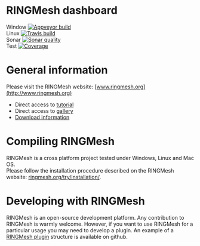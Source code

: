 RINGMesh dashboard
=====================

Window [![Appveyor build](https://ci.appveyor.com/api/projects/status/nlso0s96wcuge2vn/branch/master?svg=true)](https://ci.appveyor.com/project/ringmesh/ringmesh/branch/master)  
Linux [![Travis build](https://travis-ci.org/ringmesh/RINGMesh.svg?branch=master)](https://travis-ci.org/ringmesh/RINGMesh)  
Sonar [![Sonar quality](https://sonarcloud.io/api/badges/gate?key=ringmesh)](https://sonarcloud.io/dashboard/index/ringmesh)  
Test [![Coverage](https://sonarcloud.io/api/badges/measure?key=ringmesh&metric=coverage)](https://sonarcloud.io/dashboard/index/ringmesh)

General information
====================

Please visit the RINGMesh website: [www.ringmesh.org](http://www.ringmesh.org)
 * Direct access to [tutorial](http://ringmesh.org/try/tutorials/)
 * Direct access to [gallery](http://ringmesh.org/gallery/)
 * [Download information](http://ringmesh.org/download/)
 
Compiling RINGMesh
====================

RINGMesh is a cross platform project tested under Windows, Linux and Mac OS.  
Please follow the installation procedure described on the RINGMesh website: [ringmesh.org/try/installation/](http://ringmesh.org/try/installation/). 

Developing with RINGMesh
=====================
RINGMesh is an open-source development platform. 
Any contribution to RINGMesh is warmly welcome. 
However, if you want to use RINGMesh for a particular usage you may need to develop a plugin. 
An example of a [RINGMesh plugin](https://github.com/ringmesh/RINGMeshPluginExample) structure is available on github.
